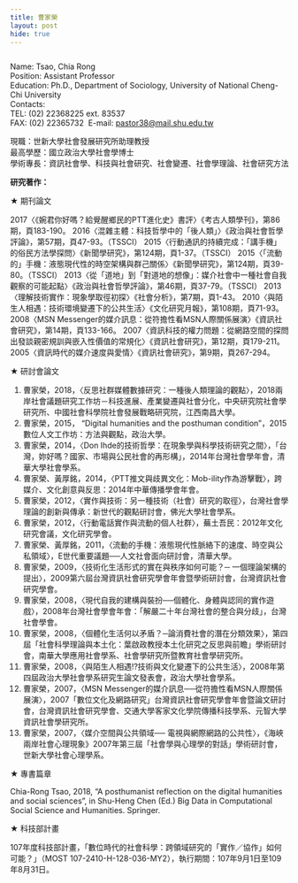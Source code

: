 ```yaml
---
title: 曹家榮
layout: post
hide: true
---
```


<span style="max-width:30%;" class="image right"><img src="{{ 'assets/images/cao.jpg' | relative_url }}" alt="" /></span>

Name: Tsao, Chia Rong       
Position: Assistant Professor    
Education: Ph.D., Department of Sociology, University of National Cheng-Chi University    
Contacts:    
TEL: (02) 22368225 ext. 83537    
FAX: (02) 22365732 
E-mail: pastor38@mail.shu.edu.tw   

現職：世新大學社會發展研究所助理教授    
最高學歷：國立政治大學社會學博士     
學術專長：資訊社會學、科技與社會研究、社會變遷、社會學理論、社會研究方法    

<p><strong>研究著作：</strong></p>

<p>★ 期刊論文</p>

2017〈《婉君你好嗎？給覺醒鄉民的PTT進化史》書評〉《考古人類學刊》，第86期，頁183-190。
2016〈混雜主體：科技哲學中的「後人類」〉《政治與社會哲學評論》，第57期，頁47-93。（TSSCI）
2015〈行動通訊的持續完成：「講手機」的俗民方法學探問〉《新聞學研究》，第124期，頁1-37。（TSSCI）
2015〈「流動的」手機：液態現代性的時空架構與群己關係〉《新聞學研究》，第124期，頁39-80。（TSSCI）
2013〈從「道地」到「對道地的想像」：媒介社會中一種社會自我觀察的可能起點〉《政治與社會哲學評論》，第46期，頁37-79。（TSSCI）
2013〈理解技術實作：現象學取徑初探〉《社會分析》，第7期，頁1-43。
2010〈與陌生人相遇：技術環境變遷下的公共生活〉《文化研究月報》，第108期，頁71-93。
2008〈MSN Messenger的媒介訊息：從符擔性看MSN人際關係展演〉《資訊社會研究》，第14期，頁133-166。
2007〈資訊科技的權力問題：從網路空間的探問出發談親密規訓與嵌入性價值的常規化〉《資訊社會研究》，第12期，頁179-211。
2005〈資訊時代的媒介速度與愛情〉《資訊社會研究》，第9期，頁267-294。

<p>★ 研討會論文</p>

1. 曹家榮，2018，〈反思社群媒體數據研究：一種後人類理論的觀點〉，2018兩岸社會議題研究工作坊－科技進展、產業變遷與社會分化，中央研究院社會學研究所、中國社會科學院社會發展戰略研究院，江西南昌大學。
2. 曹家榮，2015， “Digital humanities and the posthuman condition”，2015數位人文工作坊：方法與觀點，政治大學。
3. 曹家榮，2014，〈Don Ihde的技術哲學：在現象學與科學技術研究之間〉，「台灣，妳好嗎？國家、市場與公民社會的再形構」，2014年台灣社會學年會，清華大學社會學系。
4. 曹家榮、黃厚銘，2014，〈PTT推文與歧異文化：Mob-ility作為游擊戰〉，跨媒介、文化創意與反思：2014年中華傳播學會年會。
5. 曹家榮，2012，〈實作與技術：另一種技術（社會）研究的取徑〉，台灣社會學理論的創新與傳承：新世代的觀點研討會，佛光大學社會學系。
6. 曹家榮，2012，〈行動電話實作與流動的個人社群〉，蕪土吾民：2012年文化研究會議，文化研究學會。
7. 曹家榮、黃厚銘，2011，〈流動的手機：液態現代性脈絡下的速度、時空與公私領域〉，E世代重要議題──人文社會面向研討會，清華大學。
8. 曹家榮，2009，〈技術化生活形式的實在與秩序如何可能？─ 一個理論架構的提出〉，2009第六屆台灣資訊社會研究學會年會暨學術研討會，台灣資訊社會研究學會。
9. 曹家榮，2008，〈現代自我的建構與裝扮──個體化、身體與認同的實作遊戲〉，2008年台灣社會學會年會：「解嚴二十年台灣社會的整合與分歧」，台灣社會學會。
10. 曹家榮，2008，〈個體化生活何以矛盾？─論消費社會的潛在分類效果〉，第四屆「社會科學理論與本土化：葉啟政教授本土化研究之反思與前瞻」學術研討會，南華大學應用社會學系、社會學研究所暨教育社會學研究所。
11. 曹家榮，2008，〈與陌生人相遇!?技術與文化變遷下的公共生活〉，2008年第四屆政治大學社會學系研究生論文發表會，政治大學社會學系。
12. 曹家榮，2007，〈MSN Messenger的媒介訊息──從符擔性看MSN人際關係展演〉，2007「數位文化及網路研究」台灣資訊社會研究學會年會暨論文研討會，台灣資訊社會研究學會、交通大學客家文化學院傳播科技學系、元智大學資訊社會學研究所。
13. 曹家榮，2007，〈媒介空間與公共領域── 電視與網際網路的公共性〉，《海峽兩岸社會心理現象》2007年第三屆「社會學與心理學的對話」學術研討會，世新大學社會心理學系。

<p>★ 專書篇章</p>

Chia-Rong Tsao, 2018, “A posthumanist reflection on the digital humanities and social sciences”, in Shu-Heng Chen (Ed.) Big Data in Computational Social Science and Humanities. Springer.

<p>★ 科技部計畫</p>

107年度科技部計畫，「數位時代的社會科學：跨領域研究的「實作／協作」如何可能？」（MOST 107-2410-H-128-036-MY2），執行期間：107年9月1日至109年8月31日。
